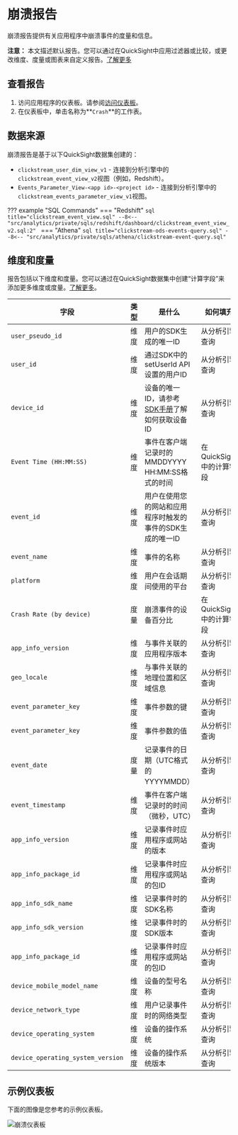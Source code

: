 # 崩溃报告

崩溃报告提供有关应用程序中崩溃事件的度量和信息。

**注意：** 本文描述默认报告。您可以通过在QuickSight中应用过滤器或比较，或更改维度、度量或图表来自定义报告。[了解更多](https://docs.aws.amazon.com/quicksight/latest/user/working-with-visuals.html)

## 查看报告

1. 访问应用程序的仪表板。请参阅[访问仪表板](index.md/#view-dashboards)。
2. 在仪表板中，单击名称为**`Crash`**的工作表。

## 数据来源

崩溃报告是基于以下QuickSight数据集创建的：

- `clickstream_user_dim_view_v1` - 连接到分析引擎中的`clickstream_event_view_v2`视图（例如，Redshift）。
- `Events_Parameter_View-<app id>-<project id>` - 连接到分析引擎中的`clickstream_events_parameter_view_v1`视图。

??? example "SQL Commands"
    === "Redshift"
        ```sql title="clickstream_event_view.sql"
        --8<-- "src/analytics/private/sqls/redshift/dashboard/clickstream_event_view_v2.sql:2"
        ```
    === "Athena"
        ```sql title="clickstream-ods-events-query.sql"
        --8<-- "src/analytics/private/sqls/athena/clickstream-event-query.sql"
        ```

## 维度和度量

报告包括以下维度和度量。您可以通过在QuickSight数据集中创建“计算字段”来添加更多维度或度量。[了解更多](https://docs.aws.amazon.com/quicksight/latest/user/adding-a-calculated-field-analysis.html)。

|字段 | 类型| 是什么 | 如何填充|
|----------|---|---------|--------------------|
|`user_pseudo_id`| 维度 | 用户的SDK生成的唯一ID | 从分析引擎查询|
|`user_id`| 维度 | 通过SDK中的setUserId API设置的用户ID | 从分析引擎查询|
|`device_id`| 维度 | 设备的唯一ID，请参考[SDK手册](../../sdk-manual/user-identifier.md)了解如何获取设备ID | 从分析引擎查询|
|`Event Time (HH:MM:SS)`| 维度 | 事件在客户端记录时的MMDDYYYY HH:MM:SS格式的时间 | 在QuickSight中的计算字段|
|`event_id`| 维度 | 用户在使用您的网站和应用程序时触发的事件的SDK生成的唯一ID | 从分析引擎查询|
|`event_name`| 维度 | 事件的名称 | 从分析引擎查询|
|`platform`| 维度 | 用户在会话期间使用的平台 | 从分析引擎查询|
|`Crash Rate (by device)`| 度量 | 崩溃事件的设备百分比 | 在QuickSight中的计算字段|
|`app_info_version`| 维度 | 与事件关联的应用程序版本 | 从分析引擎查询|
|`geo_locale`| 维度 | 与事件关联的地理位置和区域信息 | 从分析引擎查询|
|`event_parameter_key`| 维度 | 事件参数的键 | 从分析引擎查询|
|`event_parameter_key`| 维度 | 事件参数的值 | 从分析引擎查询|
|`event_date`| 度量 | 记录事件的日期（UTC格式的YYYYMMDD） | 从分析引擎查询|
|`event_timestamp`| 维度 | 事件在客户端记录时的时间（微秒，UTC） | 从分析引擎查询|
|`app_info_version`| 维度 | 记录事件时应用程序或网站的版本 | 从分析引擎查询|
|`app_info_package_id`| 维度 | 记录事件时应用程序或网站的包ID | 从分析引擎查询|
|`app_info_sdk_name`| 维度 | 记录事件时的SDK名称 | 从分析引擎查询|
|`app_info_sdk_version`| 维度 | 记录事件时的SDK版本 | 从分析引擎查询|
|`app_info_package_id`| 维度 | 记录事件时应用程序或网站的包ID | 从分析引擎查询|
|`device_mobile_model_name`| 维度 | 设备的型号名称 | 从分析引擎查询|
|`device_network_type`| 维度 | 用户记录事件时的网络类型 | 从分析引擎查询|
|`device_operating_system`| 维度 | 设备的操作系统 | 从分析引擎查询|
|`device_operating_system_version`| 维度 | 设备的操作系统版本 | 从分析引擎查询|

  
## 示例仪表板

下面的图像是您参考的示例仪表板。

![崩溃仪表板](../../images/analytics/dashboard/crash.png)
  

